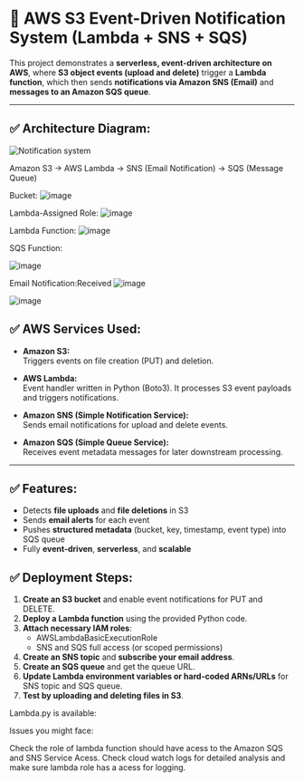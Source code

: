 # 📢 AWS S3 Event-Driven Notification System (Lambda + SNS + SQS)

This project demonstrates a **serverless, event-driven architecture on AWS**, where **S3 object events (upload and delete)** trigger a **Lambda function**, which then sends **notifications via Amazon SNS (Email)** and **messages to an Amazon SQS queue**.

---

## ✅ Architecture Diagram:
![Notification system](https://github.com/user-attachments/assets/d626aca2-659f-482f-b2b6-16715cdef7c8)

Amazon S3 → AWS Lambda → SNS (Email Notification)
→ SQS (Message Queue)

Bucket:
![image](https://github.com/user-attachments/assets/71ac394a-7843-4137-bb6a-b8c6a7ed063b)

Lambda-Assigned Role:
![image](https://github.com/user-attachments/assets/cec5f6ce-592f-40b5-b391-67c71ad69e11)


Lambda Function:
![image](https://github.com/user-attachments/assets/28272c00-1542-46ef-80a6-451a768297e6)

SQS Function:

![image](https://github.com/user-attachments/assets/2eb2e721-f864-4b81-9c41-a7daa9f0e49e)

Email Notification:Received
![image](https://github.com/user-attachments/assets/e1182369-703a-4926-a971-84701b5d77c3)

![image](https://github.com/user-attachments/assets/d38c5d38-691a-42ac-b946-40c24a701d24)


## ✅ AWS Services Used:

- **Amazon S3:**  
Triggers events on file creation (PUT) and deletion.

- **AWS Lambda:**  
Event handler written in Python (Boto3). It processes S3 event payloads and triggers notifications.

- **Amazon SNS (Simple Notification Service):**  
Sends email notifications for upload and delete events.

- **Amazon SQS (Simple Queue Service):**  
Receives event metadata messages for later downstream processing.

---

## ✅ Features:

- Detects **file uploads** and **file deletions** in S3
- Sends **email alerts** for each event
- Pushes **structured metadata** (bucket, key, timestamp, event type) into SQS queue
- Fully **event-driven**, **serverless**, and **scalable**


## ✅ Deployment Steps:

1. **Create an S3 bucket** and enable event notifications for PUT and DELETE.
2. **Deploy a Lambda function** using the provided Python code.
3. **Attach necessary IAM roles**:
   - AWSLambdaBasicExecutionRole
   - SNS and SQS full access (or scoped permissions)
4. **Create an SNS topic** and **subscribe your email address**.
5. **Create an SQS queue** and get the queue URL.
6. **Update Lambda environment variables or hard-coded ARNs/URLs** for SNS topic and SQS queue.
7. **Test by uploading and deleting files in S3**.


Lambda.py is available:

Issues you might face:

Check the role of lambda function  should have acess to the Amazon SQS and SNS Service Acess.
Check cloud watch logs for detailed analysis and make sure lambda role has a acess for logging.





